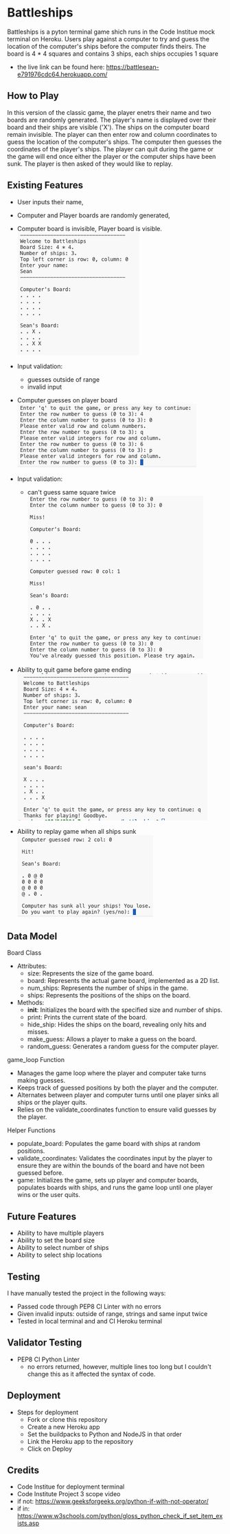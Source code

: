 # Battleships

Battleships is a pyton terminal game shich runs in the Code Institue mock terminal on Heroku.
Users play against a computer to try and guess the location of the computer's ships before the computer finds theirs.
The board is 4 * 4 squares and contains 3 ships, each ships occupies 1 square
- the live link can be found here: <https://battlesean-e791976cdc64.herokuapp.com/>

## How to Play
In this version of the classic game, the player enetrs their name and two boards are randomly generated.
The player's name is displayed over their board and their ships are visible ('X'). The ships on the computer board remain invisible.
The player can then enter row and column coordinates to guess the location of the computer's ships.
The computer then guesses the coordinates of the player's ships.
The player can quit during the game or the game will end once either the player or the computer ships have been sunk.
The player is then asked of they would like to replay.

## Existing Features
- User inputs their name,
- Computer and Player boards are randomly generated,
- Computer board is invisible, Player board is visible.             
![name input, board generation](assets/images/setup.png)

- Input validation:
  - guesses outside of range
  - invalid input
- Computer guesses on player board                  
![validate coordinates, outside range and letters](assets/images/validate%20coordinates%20-%20too%20big,%20letters.png)

- Input validation: 
  - can't guess same square twice             
![validate coordinates, same coordinates](assets/images/validate%20coordinates,%20same%20coordinates.png)

- Ability to quit game before game ending              
![ability to quit during game](assets/images/ability%20to%20quit%20mid%20game.png)

- Ability to replay game when all ships sunk               
![option to replay when ships sunk](assets/images/replay%20game%20ships%20sunk.png)

## Data Model
Board Class
- Attributes:
  - size: Represents the size of the game board.
  - board: Represents the actual game board, implemented as a 2D list.
  - num_ships: Represents the number of ships in the game.
  - ships: Represents the positions of the ships on the board.
- Methods:
  - __init__: Initializes the board with the specified size and number of ships.
  - print: Prints the current state of the board.
  - hide_ship: Hides the ships on the board, revealing only hits and misses.
  - make_guess: Allows a player to make a guess on the board.
  - random_guess: Generates a random guess for the computer player.

game_loop Function
- Manages the game loop where the player and computer take turns making guesses.
- Keeps track of guessed positions by both the player and the computer.
- Alternates between player and computer turns until one player sinks all ships or the player quits.
- Relies on the validate_coordinates function to ensure valid guesses by the player.

Helper Functions
- populate_board: Populates the game board with ships at random positions.
- validate_coordinates: Validates the coordinates input by the player to ensure they are within the bounds of the board and have not been guessed before.
- game: Initializes the game, sets up player and computer boards, populates boards with ships, and runs the game loop until one player wins or the user quits.

## Future Features
- Ability to have multiple players
- Ability to set the board size
- Ability to select number of ships
- Ability to select ship locations

## Testing
I have manually tested the project in the following ways:
- Passed code through PEP8 CI Linter with no errors
- Given invalid inputs: outside of range, strings and same input twice
- Tested in local terminal and and CI Heroku terminal

## Validator Testing
- PEP8 CI Python Linter
  - no errors returned, however, multiple lines too long but I couldn't change this as it affected the syntax of code.

## Deployment
- Steps for deployment
  - Fork or clone this repository
  - Create a new Heroku app
  - Set the buildpacks to Python and NodeJS in that order
  - Link the Heroku app to the repository
  - Click on Deploy

## Credits
 - Code Institue for deployment terminal
 - Code Institute Project 3 scope video
 - if not: <https://www.geeksforgeeks.org/python-if-with-not-operator/>
 - if in: <https://www.w3schools.com/python/gloss_python_check_if_set_item_exists.asp>
